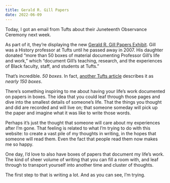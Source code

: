 ```yaml
---
title: Gerald R. Gill Papers
date: 2022-06-09
---
```


Today, I got an email from Tufts about their Juneteenth Observance Ceremony next week.

As part of it, they’re displaying the new [Gerald R. Gill Papers Exhibit](https://dca.tufts.edu/use-our-collections/featured-collections/gerald-r-gill-papers). Gill was a History professor at Tufts until he passed away in 2007. His daughter donated “more than 50 boxes of material documenting Professor Gill’s life and work,” which “document Gill’s teaching, research, and the experiences of Black faculty, staff, and students at Tufts.”

That’s incredible. _50 boxes_. In fact, [another Tufts article](https://dca.tufts.edu/about/news/The%20Gerald%20R.%20Gill%20Papers%20at%20Digital%20Collections%20and%20Archives) describes it as _nearly 150 boxes_.

There’s something inspiring to me about having your life’s work documented on papers in boxes. The idea that you could leaf through those pages and dive into the smallest details of someone’s life. That the things you thought and did are recorded and will live on; that someone someday will pick up the paper and imagine what it was like to write those words.

Perhaps it’s just the thought that someone will care about my experiences after I’m gone. That feeling is related to what I’m trying to do with this website: to create a vast pile of my thoughts in writing, in the hopes that someone will read them. Even the fact that people read them now makes me so happy.

One day, I’d love to also have boxes of papers that document my life’s work. The kind of sheer volume of writing that you can fill a room with, and leaf through to transport yourself into another time and cluster of thoughts.

The first step to that is writing a lot. And as you can see, I’m trying.
